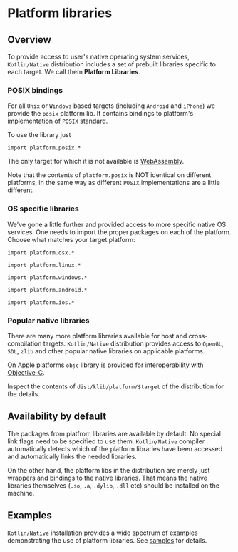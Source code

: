  # Platform libraries

  ## Overview

To provide access to user's native operating system services,
`Kotlin/Native` distribution includes a set of prebuilt libraries specific to
each target. We call them **Platform Libraries**.

  ### POSIX bindings

For all `Unix` or `Windows` based targets (including `Android` and
`iPhone`) we provide the `posix` platform lib. It contains bindings
to platform's implementation of `POSIX` standard.

To use the library just 

    import platform.posix.*

The only target for which it is not available is [WebAssembly](https://en.wikipedia.org/wiki/WebAssembly).

Note that the contents of `platform.posix` is NOT identical on
different platforms, in the same way as different `POSIX` implementations
are a little different.

  ### OS specific libraries

We've gone a little further and provided access to more specific
native OS services. One needs to import the proper packages
on each of the platform. Choose what matches your target platform:

    import platform.osx.*

    import platform.linux.*

    import platform.windows.*

    import platform.android.*

    import platform.ios.*

  ### Popular native libraries

There are many more platform libraries available for host and
cross-compilation targets.  `Kotlin/Native` distribution provides access to
`OpenGL`, `SDL`, `zlib` and other popular native libraries on
applicable platforms.

On Apple platforms `objc` library is provided for interoperability with [Objective-C](https://en.wikipedia.org/wiki/Objective-C).

Inspect the contents of `dist/klib/platform/$target` of the distribution for the details.

  ## Availability by default

The packages from platfrom libraries are available by default. No
special link flags need to be specified to use them. `Kotlin/Native`
compiler automatically detects which of the platform libraries have
been accessed and automatically links the needed libraries.

On the other hand, the platform libs in the distribution are merely
just wrappers and bindings to the native libraries.  That means the
native libraries themselves (`.so`, `.a`, `.dylib`, `.dll` etc)
should be installed on the machine.

  ## Examples

`Kotlin/Native` installation provides a wide spectrum of examples
demonstrating the use of platform libraries. 
See [samples](https://github.com/JetBrains/kotlin-native/tree/master/samples) for details.


